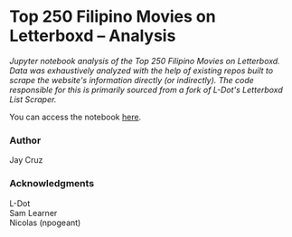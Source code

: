 # Top 250 Filipino Movies on Letterboxd – Analysis
*Jupyter notebook analysis of the Top 250 Filipino Movies on Letterboxd. Data was exhaustively analyzed with the help of existing repos*
*built to scrape the website's information directly (or indirectly). The code responsible for this is primarily sourced from a fork of*
*L-Dot's Letterboxd List Scraper.*

You can access the notebook [here](https://github.com/jmcruz14/letterboxd_list_scraper/blob/master/Letterboxd%20Top%20250%20Filipino%20EDA.ipynb).

### Author
Jay Cruz

### Acknowledgments
L-Dot<br>
Sam Learner<br>
Nicolas (npogeant)